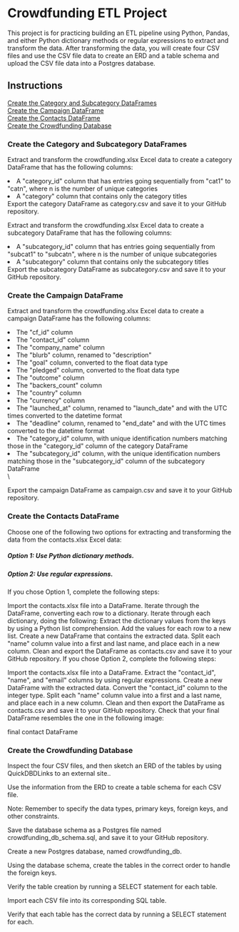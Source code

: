 <h1>Crowdfunding ETL Project</h1>

This project is for practicing building an ETL pipeline using Python, Pandas, and either Python dictionary methods or regular expressions to extract and transform the data. After transforming the data, you will create four CSV files and use the CSV file data to create an ERD and a table schema and upload the CSV file data into a Postgres database.

## Instructions

[Create the Category and Subcategory DataFrames](#Create-the-Category-and-Subcategory-DataFrames)\
[Create the Campaign DataFrame](#Create-the-Campaign-DataFrame)\
[Create the Contacts DataFrame](#Create-the-Contacts-DataFrame)\
[Create the Crowdfunding Database](#Create-the-Crowdfunding-Database)

### Create the Category and Subcategory DataFrames <a name="Create-the-Category-and-Subcategory-DataFrames"></a>

Extract and transform the crowdfunding.xlsx Excel data to create a category DataFrame that has the following columns:
<li>A "category_id" column that has entries going sequentially from "cat1" to "catn", where n is the number of unique categories</li>
<li>A "category" column that contains only the category titles</li>
Export the category DataFrame as category.csv and save it to your GitHub repository.

Extract and transform the crowdfunding.xlsx Excel data to create a subcategory DataFrame that has the following columns:
<li>A "subcategory_id" column that has entries going sequentially from "subcat1" to "subcatn", where n is the number of unique subcategories</li>
<li>A "subcategory" column that contains only the subcategory titles</li>
Export the subcategory DataFrame as subcategory.csv and save it to your GitHub repository.

### Create the Campaign DataFrame <a name="Create-the-Campaign-DataFrame"></a>

Extract and transform the crowdfunding.xlsx Excel data to create a campaign DataFrame has the following columns:

<li>The "cf_id" column</li>
<li>The "contact_id" column</li>
<li>The "company_name" column</li>
<li>The "blurb" column, renamed to "description"</li>
<li>The "goal" column, converted to the float data type</li>
<li>The "pledged" column, converted to the float data type</li>
<li>The "outcome" column</li>
<li>The "backers_count" column</li>
<li>The "country" column</li>
<li>The "currency" column</li>
<li>The "launched_at" column, renamed to "launch_date" and with the UTC times converted to the datetime format</li>
<li>The "deadline" column, renamed to "end_date" and with the UTC times converted to the datetime format</li>
<li>The "category_id" column, with unique identification numbers matching those in the "category_id" column of the category DataFrame</li>
<li>The "subcategory_id" column, with the unique identification numbers matching those in the "subcategory_id" column of the subcategory DataFrame</li>\

Export the campaign DataFrame as campaign.csv and save it to your GitHub repository.

### Create the Contacts DataFrame <a name="Create-the-Contacts-DataFrame"></a>
Choose one of the following two options for extracting and transforming the data from the contacts.xlsx Excel data:

##### Option 1: Use Python dictionary methods.

##### Option 2: Use regular expressions.

If you chose Option 1, complete the following steps: <a name="Use-Python-dictionary-methods"></a>

Import the contacts.xlsx file into a DataFrame.
Iterate through the DataFrame, converting each row to a dictionary.
Iterate through each dictionary, doing the following:
Extract the dictionary values from the keys by using a Python list comprehension.
Add the values for each row to a new list.
Create a new DataFrame that contains the extracted data.
Split each "name" column value into a first and last name, and place each in a new column.
Clean and export the DataFrame as contacts.csv and save it to your GitHub repository.
If you chose Option 2, complete the following steps:

Import the contacts.xlsx file into a DataFrame.
Extract the "contact_id", "name", and "email" columns by using regular expressions.
Create a new DataFrame with the extracted data.
Convert the "contact_id" column to the integer type.
Split each "name" column value into a first and a last name, and place each in a new column.
Clean and then export the DataFrame as contacts.csv and save it to your GitHub repository.
Check that your final DataFrame resembles the one in the following image:

final contact DataFrame

### Create the Crowdfunding Database <a name="Create-the-Crowdfunding-Database"></a>
Inspect the four CSV files, and then sketch an ERD of the tables by using QuickDBDLinks to an external site..

Use the information from the ERD to create a table schema for each CSV file.

Note: Remember to specify the data types, primary keys, foreign keys, and other constraints.

Save the database schema as a Postgres file named crowdfunding_db_schema.sql, and save it to your GitHub repository.

Create a new Postgres database, named crowdfunding_db.

Using the database schema, create the tables in the correct order to handle the foreign keys.

Verify the table creation by running a SELECT statement for each table.

Import each CSV file into its corresponding SQL table.

Verify that each table has the correct data by running a SELECT statement for each.
